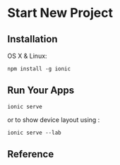 # Start New Project


## Installation

OS X & Linux:
```
npm install -g ionic
```


## Run Your Apps

```
ionic serve
```
or to show device layout using : 


```
ionic serve --lab
```

## Reference

[Get started with Ionic]: https://ionicframework.com/getting-started#cli

